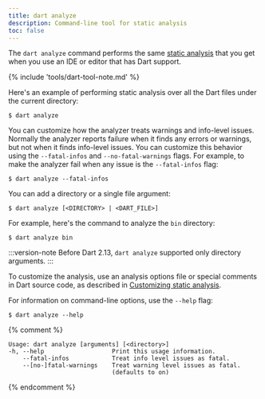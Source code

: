 ```yaml
---
title: dart analyze
description: Command-line tool for static analysis
toc: false
---
```


The `dart analyze` command
performs the same [static analysis][]
that you get when you use an IDE or editor that has Dart support.

{% include 'tools/dart-tool-note.md' %}

Here's an example of performing static analysis over all the Dart files
under the current directory:

```console
$ dart analyze
```

You can customize how the analyzer treats warnings and info-level issues.
Normally the analyzer reports failure when it finds any errors or warnings,
but not when it finds info-level issues.
You can customize this behavior using the
`--fatal-infos` and `--no-fatal-warnings` flags.
For example, to make the analyzer fail when any issue is 
the `--fatal-infos` flag:

```console
$ dart analyze --fatal-infos
```

You can add a directory or a single file argument:

```console
$ dart analyze [<DIRECTORY> | <DART_FILE>]
```

For example, here's the command to analyze the `bin` directory:

```console
$ dart analyze bin
```

:::version-note
Before Dart 2.13, `dart analyze` supported only directory arguments.
:::

To customize the analysis, use an analysis options file
or special comments in Dart source code,
as described in [Customizing static analysis][static analysis].

For information on command-line options, use the `--help` flag:

```console
$ dart analyze --help
```

[static analysis]: /tools/analysis

{% comment %}
```
Usage: dart analyze [arguments] [<directory>]
-h, --help                   Print this usage information.
    --fatal-infos            Treat info level issues as fatal.
    --[no-]fatal-warnings    Treat warning level issues as fatal.
                             (defaults to on)
```
{% endcomment %}

